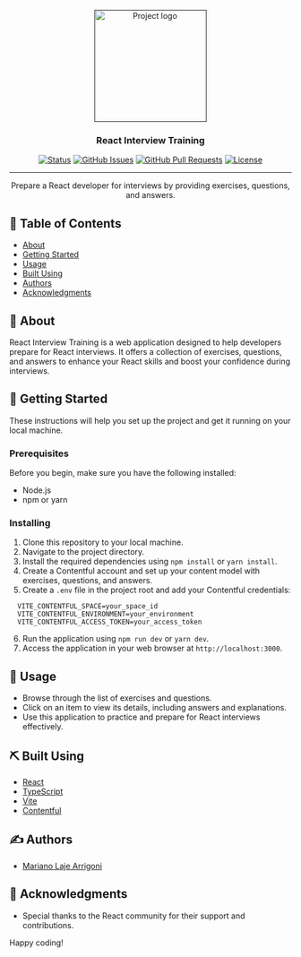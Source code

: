 <p align="center">
  <a href="" rel="noopener">
    <img width=200px height=200px src="https://i.imgur.com/6wj0hh6.jpg" alt="Project logo">
  </a>
</p>

<h3 align="center">React Interview Training</h3>

<div align="center">

[![Status](https://img.shields.io/badge/status-active-success.svg)]()
[![GitHub Issues](https://img.shields.io/github/issues/marichylaje/react-interview-training.svg)](https://github.com/marichylaje/react-interview-training/issues)
[![GitHub Pull Requests](https://img.shields.io/github/issues-pr/marichylaje/react-interview-training.svg)](https://github.com/marichylaje/react-interview-training/pulls)
[![License](https://img.shields.io/badge/license-MIT-blue.svg)](LICENSE)

</div>

---

<p align="center">Prepare a React developer for interviews by providing exercises, questions, and answers.
    <br> 
</p>

## 📝 Table of Contents

- [About](#about)
- [Getting Started](#getting_started)
- [Usage](#usage)
- [Built Using](#built_using)
- [Authors](#authors)
- [Acknowledgments](#acknowledgement)

## 🧐 About <a name = "about"></a>

React Interview Training is a web application designed to help developers prepare for React interviews. It offers a collection of exercises, questions, and answers to enhance your React skills and boost your confidence during interviews.

## 🏁 Getting Started <a name = "getting_started"></a>

These instructions will help you set up the project and get it running on your local machine.

### Prerequisites

Before you begin, make sure you have the following installed:

- Node.js
- npm or yarn

### Installing

1. Clone this repository to your local machine.
2. Navigate to the project directory.
3. Install the required dependencies using `npm install` or `yarn install`.
4. Create a Contentful account and set up your content model with exercises, questions, and answers.
5. Create a `.env` file in the project root and add your Contentful credentials:
```
  VITE_CONTENTFUL_SPACE=your_space_id
  VITE_CONTENTFUL_ENVIRONMENT=your_environment
  VITE_CONTENTFUL_ACCESS_TOKEN=your_access_token
```
6. Run the application using `npm run dev` or `yarn dev`.
7. Access the application in your web browser at `http://localhost:3000`.

## 🎈 Usage <a name="usage"></a>

- Browse through the list of exercises and questions.
- Click on an item to view its details, including answers and explanations.
- Use this application to practice and prepare for React interviews effectively.

## ⛏️ Built Using <a name="built_using"></a>

- [React](https://reactjs.org/)
- [TypeScript](https://www.typescriptlang.org/)
- [Vite](https://vitejs.dev/)
- [Contentful](https://www.contentful.com/)

## ✍️ Authors <a name="authors"></a>

- [Mariano Laje Arrigoni](https://github.com/marichylaje)

## 🎉 Acknowledgments <a name="acknowledgement"></a>

- Special thanks to the React community for their support and contributions.

Happy coding!